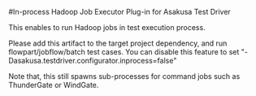 #In-process Hadoop Job Executor Plug-in for Asakusa Test Driver

This enables to run Hadoop jobs in test execution process.

Please add this artifact to the target project dependency, and run flowpart/jobflow/batch test cases.
You can disable this feature to set "-Dasakusa.testdriver.configurator.inprocess=false"

Note that, this still spawns sub-processes for command jobs such as ThunderGate or WindGate.
